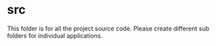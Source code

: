 src
==========

This folder is for all the project source code. Please create different sub folders for individual applications. 

  
